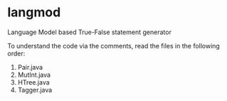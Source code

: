 # langmod
Language Model based True-False statement generator

To understand the code via the comments, read the files in the following order:
1) Pair.java
2) MutInt.java
3) HTree.java
4) Tagger.java
